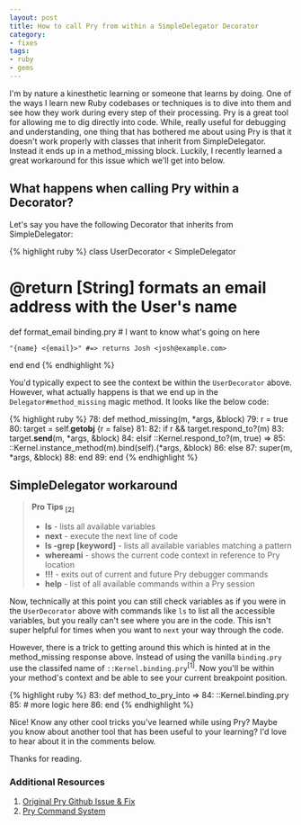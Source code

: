 ```yaml
---
layout: post
title: How to call Pry from within a SimpleDelegator Decorator
category:
- fixes
tags:
- ruby
- gems
---
```


I'm by nature a kinesthetic learning or someone that learns by doing. One of the 
ways I learn new Ruby codebases or techniques is to dive into them and see how
they work during every step of their processing. Pry is a great tool for allowing me to
dig directly into code. While, really useful for debugging and understanding, one
thing that has bothered me about using Pry is that it doesn't work properly with classes
that inherit from SimpleDelegator. Instead it ends up in a method_missing block. Luckily, 
I recently learned a great workaround for this issue which we'll get into below.
<!--excerpt-->

## What happens when calling Pry within a Decorator?

Let's say you have the following Decorator that inherits from SimpleDelegator:

{% highlight ruby %}
class UserDecorator < SimpleDelegator

  # @return [String] formats an email address with the User's name
  def format_email
    binding.pry # I want to know what's going on here

    "{name} <{email}>" #=> returns Josh <josh@example.com>
  end
end
{% endhighlight %}

You'd typically expect to see the context be within the <code>UserDecorator</code>
above. However, what actually happens is that we end up in the <code>Delegator#method_missing</code>
magic method. It looks like the below code:

{% highlight ruby %}
   78: def method_missing(m, *args, &block)
   79:   r = true
   80:   target = self.__getobj__ {r = false}
   81: 
   82:   if r && target.respond_to?(m)
   83:     target.__send__(m, *args, &block)
   84:   elsif ::Kernel.respond_to?(m, true)
=> 85:     ::Kernel.instance_method(m).bind(self).(*args, &block)
   86:   else
   87:     super(m, *args, &block)
   88:   end
   89: end
{% endhighlight %}

## SimpleDelegator workaround

<blockquote class="Info Info-right"><strong>Pro Tips <sub>[2]</sub></strong><br>
  <ul>
      <li><strong>ls</strong> - lists all available variables</li>
      <li><strong>next</strong> - execute the next line of code</li>
      <li><strong>ls -grep [keyword]</strong> - lists all available variables matching a pattern</li>
      <li><strong>whereami</strong> - shows the current code context in reference to Pry location</li>
      <li><strong>!!!</strong> - exits out of current and future Pry debugger commands</li>
      <li><strong>help</strong> - list of all available commands within a Pry session</li>
  </ul>
</blockquote>

Now, technically at this point you can still check variables as if you were in the
<code>UserDecorator</code> above with commands like <code>ls</code> to list all the 
accessible variables, but you really can't see where you are in the code. This isn't super
helpful for times when you want to <code>next</code> your way through the code.

However, there is a trick to getting around this which is hinted at in the method_missing 
response above. Instead of using the vanilla `binding.pry` use the classifed name of `::Kernel.binding.pry`<sup>[1]</sup>. Now you'll be within your method's context and be able to see your current breakpoint position.

{% highlight ruby %}
   83: def method_to_pry_into
=> 84:   ::Kernel.binding.pry
   85:   # more logic here
   86: end
{% endhighlight %}

Nice! Know any other cool tricks you've learned while using Pry? Maybe you know
about another tool that has been useful to your learning? I'd love to hear about
it in the comments below.

Thanks for reading.

### Additional Resources
1. [Original Pry Github Issue & Fix](https://github.com/pry/pry/issues/1462)
2. [Pry Command System](https://github.com/pry/pry/wiki/Command-system)

